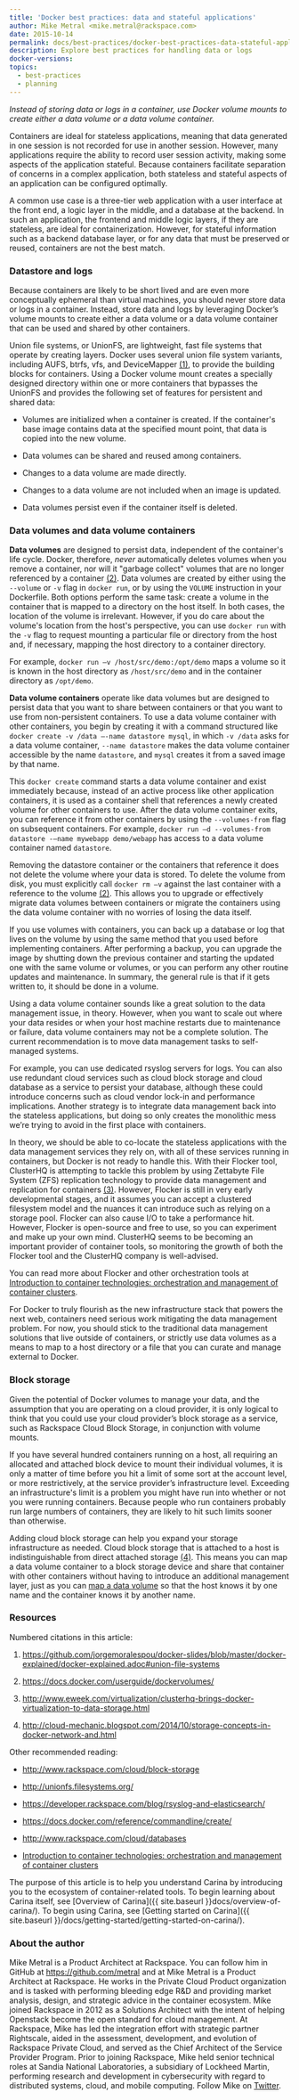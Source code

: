 ```yaml
---
title: 'Docker best practices: data and stateful applications'
author: Mike Metral <mike.metral@rackspace.com>
date: 2015-10-14
permalink: docs/best-practices/docker-best-practices-data-stateful-applications/
description: Explore best practices for handling data or logs
docker-versions:
topics:
  - best-practices
  - planning
---
```


*Instead of storing data or logs in a container, use Docker volume mounts to create either a data volume or a data volume container.*

Containers are ideal for stateless applications, meaning that data generated in one session is not recorded for use in another session.
However, many applications require the ability to record user session activity, making some aspects of the application stateful.
Because containers facilitate separation of concerns in a complex application, both stateless and stateful aspects of an application can be configured optimally.

A common use case is a three-tier web application with a
user interface at the front end,
a logic layer in the middle,
and a database at the backend.
In such an application, the
frontend and middle logic layers, if they are stateless, are ideal for containerization.
However, for
stateful information such as a backend database layer, or for any data that must be preserved or reused, containers are not the best match.

### Datastore and logs

Because containers are likely to be short lived and are even more conceptually ephemeral than virtual machines,
you should never store data or
logs in a container. Instead, store data and logs by leveraging
Docker’s volume mounts to create either a data volume or a data volume
container that can be used and shared by other containers.

Union file systems, or UnionFS, are lightweight, fast file systems that operate by creating layers.
Docker uses several union file system variants,
including AUFS, btrfs, vfs, and DeviceMapper [(1)](#resources),
to provide the building blocks for containers.
Using a Docker volume mount creates a specially designed directory within one
or more containers that bypasses the UnionFS and provides the following
set of features for persistent and shared data:

- Volumes are initialized when a container is created. If the
  container's base image contains data at the specified mount point,
  that data is copied into the new volume.

- Data volumes can be shared and reused among containers.

- Changes to a data volume are made directly.

- Changes to a data volume are not included when an image is updated.

- Data volumes persist even if the container itself is deleted.

### Data volumes and data volume containers

**Data volumes** are designed to persist data, independent of the
container's life cycle. Docker, therefore, *never* automatically
deletes volumes when you remove a container, nor will it "garbage
collect" volumes that are no longer referenced by a container [(2)](#resources).
Data volumes are created by either using the `--volume` or `-­v` flag in `docker run`,
or by using the `VOLUME` instruction in your Dockerfile.
Both options perform the same task: create a volume in the
container that is mapped to a directory on the host itself.
In both cases, the location of the volume is irrelevant.
However, if you do care about the volume's location
from the host's perspective,
you can use `docker run` with the `-v` flag to request
mounting a particular file or directory from the host
and, if necessary, mapping the host directory to a container directory.

<a name="mapping"></a>
For example,
`docker run –v /host/src/demo:/opt/demo`
maps a volume so it is known in the host directory as `/host/src/demo`
and in the container directory as `/opt/demo`.

**Data volume containers** operate like data volumes
but are designed to persist data that you want to share between
containers or that you want to use from non-persistent containers. To use a
data volume container with other containers, you begin by creating
it with a command structured like `docker create -v /data –-name datastore mysql`,
in which `-v /data` asks for a data volume container,
`--name datastore` makes the data volume container accessible by the name `datastore`,
and `mysql` creates it from a saved image by that name.

This `docker create` command
starts a data volume container and exist immediately because,
instead of an active process like other application containers,
it is used as a
container shell that references a newly created volume for other containers to use.
After the data volume container exits, you can reference it
from other containers by using the `--volumes-from` flag on
subsequent containers.
For example, `docker run –d --volumes-from datastore -–name mywebapp demo/webapp`
has access to a data volume container named `datastore`.

Removing the datastore container or
the containers that reference it does not delete the volume where
your data is stored. To delete the volume from disk, you must explicitly
call `docker rm –v` against the last container with a reference to the
volume [(2)](#resources). This allows you to upgrade or effectively migrate data volumes
between containers or migrate the containers using the data volume
container with no worries of losing the data itself.

If you use volumes with containers, you can back up
a database or log that lives on the volume by using the same method that you used before implementing containers.
After performing a backup,
you can upgrade the image by
shutting down the previous container and starting the updated one with
the same volume or volumes, or you can perform any other routine updates and
maintenance. In summary, the general rule is that if it gets
written to, it should be done in a volume.

Using a data volume container sounds like a great solution to the data
management issue, in theory. However, when you want to
scale out where your data resides or when your host machine restarts
due to maintenance or failure, data volume containers may not be a complete solution.
The current recommendation is to move
data management tasks to self-managed systems.

For example, you can use
dedicated rsyslog servers for logs.
You can also use redundant cloud
services such as cloud block storage and cloud database as a service
to persist your database, although these could introduce concerns such as
cloud vendor lock-in and performance implications. Another strategy
is to integrate data management back into the stateless
applications, but doing so only creates
the monolithic mess we’re trying to avoid in the first place with
containers.

In theory, we should be able to co-locate the stateless applications with the
data management services they rely on, with all of these services
running in containers, but Docker is not ready to handle this.
With their Flocker tool, ClusterHQ is attempting to tackle this problem by using
Zettabyte File System (ZFS) replication technology
to provide
data management and replication for containers [(3)](#resources).
However, Flocker is still in very
early developmental stages, and it assumes you can accept
a clustered filesystem model and the nuances it can introduce such as
relying on a storage pool. Flocker can also cause I/O to take a performance
hit. However, Flocker is open-source and free to use, so you can experiment and make up your own mind.
ClusterHQ seems to be becoming an important provider of container tools, so monitoring the growth of both the Flocker tool and the ClusterHQ company is well-advised.

You can read more about Flocker and other orchestration tools at
[Introduction to container technologies: orchestration and management of container clusters](../container-technologies-orchestration-clusters/).

For Docker to truly flourish as the new infrastructure stack that
powers the next web, containers need serious work mitigating the data
management problem. For now, you should stick to the
traditional data management solutions that live outside of containers,
or strictly use data volumes as a means to map to a host directory or
a file that you can curate and manage external to
Docker.

### Block storage

Given the potential of Docker volumes to manage
your data, and the assumption that you are operating on a cloud
provider, it is only logical to think that you could use your cloud
provider’s block storage as a service, such as Rackspace Cloud Block Storage,
in conjunction with volume
mounts.

If you have several hundred containers running on a host, all
requiring an allocated and attached block device to mount their
individual volumes, it is only a matter of time
before you hit a limit of some sort at the account level, or more
restrictively, at the service provider’s infrastructure level.
Exceeding an infrastructure's limit is a problem you might have run into whether or not
you were running containers. Because people who run containers probably run large numbers of containers, they are likely to hit such limits sooner than otherwise.

Adding cloud block storage can help you expand your storage infrastructure as needed.
Cloud block storage that is attached to a host is indistinguishable from direct attached storage [(4)](#resources).
This means you can
map a data volume container to a block storage device and share that container with other containers without having
to introduce an additional management layer,
just as you can [map a data volume](#mapping) so that the host knows it by one name and the container knows it by another name.

### Resources

Numbered citations in this article:

1. <https://github.com/jorgemoralespou/docker-slides/blob/master/docker-explained/docker-explained.adoc#union-file-systems>

2. <https://docs.docker.com/userguide/dockervolumes/>

3. <http://www.eweek.com/virtualization/clusterhq-brings-docker-virtualization-to-data-storage.html>

4. <http://cloud-mechanic.blogspot.com/2014/10/storage-concepts-in-docker-network-and.html>

Other recommended reading:

- <http://www.rackspace.com/cloud/block-storage>

- <http://unionfs.filesystems.org/>

- <https://developer.rackspace.com/blog/rsyslog-and-elasticsearch/>

- <https://docs.docker.com/reference/commandline/create/>

- <http://www.rackspace.com/cloud/databases>

- [Introduction to container technologies: orchestration and management of container clusters](../container-technologies-orchestration-clusters/)

The purpose of this article is to help you understand Carina by introducing you
to the ecosystem of container-related tools.
To begin learning about Carina itself, see
[Overview of Carina]({{ site.baseurl }}docs/overview-of-carina/).
To begin using Carina, see
[Getting started on Carina]({{ site.baseurl }}/docs/getting-started/getting-started-on-carina/).

### About the author

Mike Metral is a Product Architect at Rackspace. You can follow him in GitHub at https://github.com/metral and at Mike Metral is a Product Architect at Rackspace. He works in the Private Cloud Product organization and is tasked with performing bleeding edge R&D and providing market analysis, design, and strategic advice in the container ecosystem. Mike joined Rackspace in 2012 as a Solutions Architect with the intent of helping Openstack become the open standard for cloud management. At Rackspace, Mike has led the integration effort with strategic partner Rightscale, aided in the assessment, development, and evolution of Rackspace Private Cloud, and served as the Chief Architect of the Service Provider Program. Prior to joining Rackspace, Mike held senior technical roles at Sandia National Laboratories, a subsidiary of Lockheed Martin, performing research and development in cybersecurity with regard to distributed systems, cloud, and mobile computing. Follow Mike on [Twitter](https://twitter.com/mikemetral).
